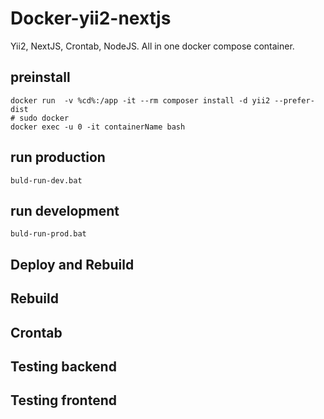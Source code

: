 # Docker-yii2-nextjs

Yii2, NextJS, Crontab, NodeJS. All in one docker compose container.

## preinstall
```
docker run  -v %cd%:/app -it --rm composer install -d yii2 --prefer-dist
# sudo docker
docker exec -u 0 -it containerName bash
```
## run production
```
buld-run-dev.bat
```
## run development
```
buld-run-prod.bat
```

## Deploy and Rebuild

## Rebuild

## Crontab
## Testing backend
## Testing frontend

